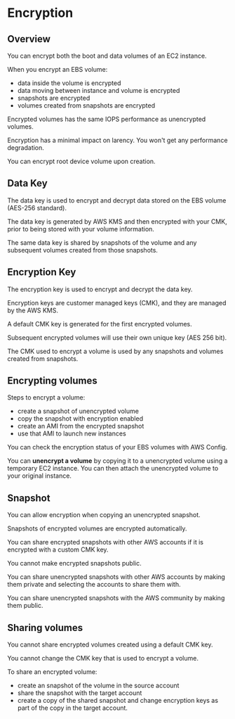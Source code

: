 # Encryption

## Overview

You can encrypt both the boot and data volumes of an EC2 instance.

When you encrypt an EBS volume:
- data inside the volume is encrypted
- data moving between instance and volume is encrypted
- snapshots are encrypted
- volumes created from snapshots are encrypted

Encrypted volumes has the same IOPS performance as unencrypted volumes.

Encryption has a minimal impact on larency. You won't get any performance degradation.

You can encrypt root device volume upon creation.


## Data Key

The data key is used to encrypt and decrypt data stored on the EBS volume (AES-256 standard).

The data key is generated by AWS KMS and then encrypted with your CMK, prior to being stored with your volume information.

The same data key is shared by snapshots of the volume and any subsequent volumes created from those snapshots.


## Encryption Key

The encryption key is used to encrypt and decrypt the data key.

Encryption keys are customer managed keys (CMK), and they are managed by the AWS KMS.

A default CMK key is generated for the first encrypted volumes.

Subsequent encrypted volumes will use their own unique key (AES 256 bit).

The CMK used to encrypt a volume is used by any snapshots and volumes created from snapshots.


## Encrypting volumes

Steps to encrypt a volume:
- create a snapshot of unencrypted volume
- copy the snapshot with encryption enabled
- create an AMI from the encrypted snapshot
- use that AMI to launch new instances

You can check the encryption status of your EBS volumes with AWS Config.

You can **unencrypt a volume** by copying it to a unencrypted volume using a temporary EC2 instance. You can then attach the unencrypted volume to your original instance.


## Snapshot

You can allow encryption when copying an unencrypted snapshot.

Snapshots of encrypted volumes are encrypted automatically.

You can share encrypted snapshots with other AWS accounts if it is encrypted with a custom CMK key.

You cannot make encrypted snapshots public.

You can share unencrypted snapshots with other AWS accounts by making them private and selecting the accounts to share them with.

You can share unencrypted snapshots with the AWS community by making them public.


## Sharing volumes

You cannot share encrypted volumes created using a default CMK key.

You cannot change the CMK key that is used to encrypt a volume.

To share an encrypted volume:
- create an snapshot of the volume in the source account
- share the snapshot with the target account
- create a copy of the shared snapshot and change encryption keys as part of the copy in the target account.
